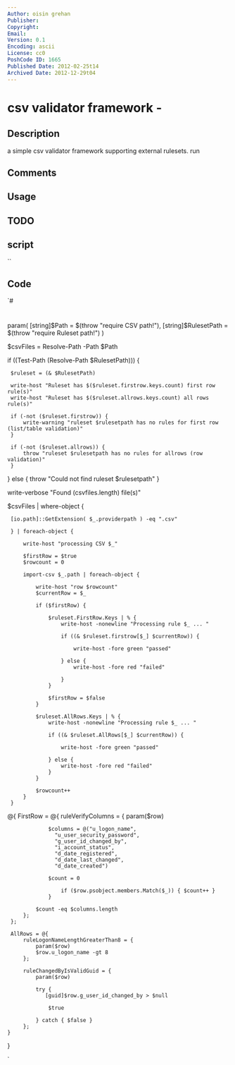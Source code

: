 ```yaml
---
Author: oisin grehan
Publisher: 
Copyright: 
Email: 
Version: 0.1
Encoding: ascii
License: cc0
PoshCode ID: 1665
Published Date: 2012-02-25t14
Archived Date: 2012-12-29t04
---
```


# csv validator framework - 

## Description

a simple csv validator framework supporting external rulesets. run

## Comments



## Usage



## TODO



## script

``

## Code

`#
 #
 param(
     [string]$Path = $(throw "require CSV path!"),
     [string]$RulesetPath = $(throw "require Ruleset path!")
 )
 
 $csvFiles = Resolve-Path -Path $Path
 
 if ((Test-Path (Resolve-Path $RulesetPath))) {
     
     $ruleset = (& $RulesetPath)
     
     write-host "Ruleset has $($ruleset.firstrow.keys.count) first row rule(s)"
     write-host "Ruleset has $($ruleset.allrows.keys.count) all rows rule(s)"
 
     if (-not ($ruleset.firstrow)) {
         write-warning "ruleset $rulesetpath has no rules for first row (list/table validation)"
     }
     
     if (-not ($ruleset.allrows)) {
         throw "ruleset $rulesetpath has no rules for allrows (row validation)"
     }
     
 } else {
     throw "Could not find ruleset $rulesetpath"
 }
 
 write-verbose "Found $($csvfiles.length) file(s)"
 
 $csvFiles | where-object {
         
     [io.path]::GetExtension( $_.providerpath ) -eq ".csv"
     
     } | foreach-object { 
     
         write-host "processing CSV $_"
         
         $firstRow = $true
         $rowcount = 0
         
         import-csv $_.path | foreach-object {
             
             write-host "row $rowcount"
             $currentRow = $_
             
             if ($firstRow) {
                 
                 $ruleset.FirstRow.Keys | % {
                     write-host -nonewline "Processing rule $_ ... "
                     
                     if ((& $ruleset.firstrow[$_] $currentRow)) {
                     
                         write-host -fore green "passed"
                     
                     } else {
                         write-host -fore red "failed"
                     
                     }
                 }
                 
                 $firstRow = $false
             }
             
             $ruleset.AllRows.Keys | % {
                 write-host -nonewline "Processing rule $_ ... "
 
                 if ((& $ruleset.AllRows[$_] $currentRow)) {
                 
                     write-host -fore green "passed"
                 
                 } else {
                     write-host -fore red "failed"                
                 }
             }
             
             $rowcount++
         }
     }
 
 @{
     FirstRow = @{
             ruleVerifyColumns = {
                 param($row)
                 
                 $columns = @("u_logon_name",
                   "u_user_security_password",
                   "g_user_id_changed_by",
                   "i_account_status",
                   "d_date_registered",
                   "d_date_last_changed",
                   "d_date_created")
                 
                 $count = 0
                 
                     if ($row.psobject.members.Match($_)) { $count++ }
                 }            
             
             $count -eq $columns.length
         };
     };
     
     AllRows = @{
         ruleLogonNameLengthGreaterThan8 = {
             param($row)        
             $row.u_logon_name -gt 8
         };
         
         ruleChangedByIsValidGuid = {
             param($row)
 
             try {
                [guid]$row.g_user_id_changed_by > $null
                
                 $true
             
             } catch { $false }
         };
    }
 }
 
`

